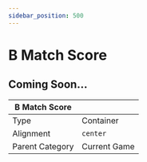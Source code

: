 ```yaml
---
sidebar_position: 500
---
```

    
# B Match Score

## Coming Soon...

|     B Match Score  ||
| -------- | ------- |
| Type  |  Container | Visibility | Image | Text  |
| Alignment |  `center`     |
| Parent Category    | Current Game    |

